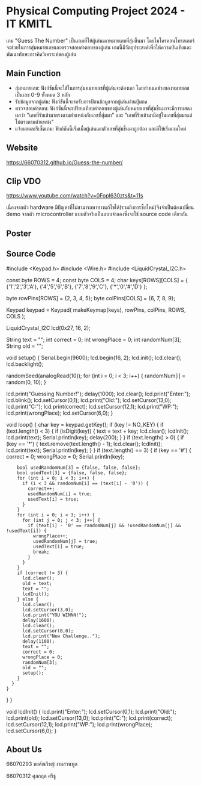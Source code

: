 # Physical Computing Project 2024 - IT KMITL
  เกม "Guess The Number" เป็นเกมที่ให้ผู้เล่นเดาหมายเลขที่สุ่มขึ้นมา โดยไมโครคอนโทรลเลอร์จะช่วยในการสุ่มหมายเลขและตรวจสอบคำตอบของผู้เล่น เกมนี้มีวัตถุประสงค์เพื่อให้ความบันเทิงและพัฒนาทักษะการคิดวิเคราะห์ของผู้เล่น
## Main Function
*  สุ่มหมายเลข: ฟังก์ชันนี้จะใช้ในการสุ่มหมายเลขที่ผู้เล่นจะต้องเดา โดยกำหนดช่วงของหมายเลขเป็นเลข 0-9 ทั้งหมด 3 หลัก
*  รับข้อมูลจากผู้เล่น: ฟังก์ชันนี้จะรอรับการป้อนข้อมูลจากผู้เล่นผ่านปุ่มกด
*  ตรวจสอบคำตอบ: ฟังก์ชันนี้จะเปรียบเทียบคำตอบของผู้เล่นกับหมายเลขที่สุ่มขึ้นมาจะมีการแสดงผลว่า "เลขที่รับเข้ามาตรงตามตำแหน่งกับเลขที่สุ่มมา" และ "เลขที่รับเข้ามามีอยู่ในเลขที่สุ่มมาแต่ไม่ตรงตามตำแหน่ง"
*  แจ้งผลและรีเซ็ตเกม: ฟังก์ชันนี้เริ่มเมื่อผู้เล่นเดาตัวเลขที่สุ่มขึ้นมาถูกต้อง และมีให้เริ่มเกมใหม่
## Website
https://66070312.github.io/Guess-the-number/
## Clip VDO
https://www.youtube.com/watch?v=0Fopl630zts&t=11s

เนื่องจากตัว hardware มีปัญหาที่ไม่สามารถหาทางแก้ไขได้(รวมถึงการซื้อใหม่)จึงจำเป็นต้องเปลี่ยน demo จากตัว microcontroller แบบตัวจริงเป็นแบบจำลองซึ่งจะใช้ source code เดียวกัน
## Poster

## Source Code
#include <Keypad.h>
#include <Wire.h>
#include <LiquidCrystal_I2C.h>

const byte ROWS = 4; 
const byte COLS = 4; 
char keys[ROWS][COLS] = {
  {'1','2','3','A'},
  {'4','5','6','B'},
  {'7','8','9','C'},
  {'*','0','#','D'}
};

byte rowPins[ROWS] = {2, 3, 4, 5}; 
byte colPins[COLS] = {6, 7,  8,  9};

Keypad keypad = Keypad( makeKeymap(keys), rowPins, colPins, ROWS, COLS );

LiquidCrystal_I2C lcd(0x27, 16, 2);

String text = "";
int correct = 0;
int wrongPlace = 0;
int randomNum[3];
String old = "";

void setup() {
  Serial.begin(9600);
  lcd.begin(16, 2);
  lcd.init();
  lcd.clear();
  lcd.backlight();

  randomSeed(analogRead(10));
  for (int i = 0; i < 3; i++) {
    randomNum[i] = random(0, 10);
  }
  
  lcd.print("Guessing Number!");
  delay(1000);
  lcd.clear();
  lcd.print("Enter:");
  lcd.blink();
  lcd.setCursor(0,1);
  lcd.print("Old:");
  lcd.setCursor(13,0);
  lcd.print("C:");
  lcd.print(correct);
  lcd.setCursor(12,1);
  lcd.print("WP:");
  lcd.print(wrongPlace);
  lcd.setCursor(6,0);
}

void loop() {
  char key = keypad.getKey();
  if (key != NO_KEY) {
    if (text.length() < 3) {
      if (isDigit(key)) {
        text = text + key;
        lcd.clear();
        lcdInit();
        lcd.print(text);
        Serial.println(key);
        delay(200);
      }
    }
    if (text.length() > 0) {
      if (key == '*') {
        text.remove(text.length() - 1);
        lcd.clear();
        lcdInit();
        lcd.print(text);
        Serial.println(key);
      }
    }
    if (text.length() == 3) {
      if (key == '#') {
        correct = 0;
        wrongPlace = 0;
        Serial.println(key);

        bool usedRandomNum[3] = {false, false, false};
        bool usedText[3] = {false, false, false};
        for (int i = 0; i < 3; i++) {
          if (i < 3 && randomNum[i] == (text[i] - '0')) {
            correct++;
            usedRandomNum[i] = true;
            usedText[i] = true;
          }
        }
        for (int i = 0; i < 3; i++) {
          for (int j = 0; j < 3; j++) {
            if (text[i] - '0' == randomNum[j] && !usedRandomNum[j] && !usedText[i]) {
              wrongPlace++;
              usedRandomNum[j] = true;
              usedText[i] = true;
              break;
            }
          }
        }
        if (correct != 3) {
          lcd.clear();
          old = text;
          text = "";
          lcdInit();
        } else {
          lcd.clear();
          lcd.setCursor(3,0);
          lcd.print("YOU WINNN!");
          delay(1600);
          lcd.clear();
          lcd.setCursor(0,0);
          lcd.print("New Challenge..");
          delay(1100);
          text = "";
          correct = 0;
          wrongPlace = 0;
          randomNum[3];
          old = "";
          setup();
        }
      }
    }
  }
}

void lcdInit() {
  lcd.print("Enter:");
  lcd.setCursor(0,1);
  lcd.print("Old:");
  lcd.print(old);
  lcd.setCursor(13,0);
  lcd.print("C:");
  lcd.print(correct);
  lcd.setCursor(12,1);
  lcd.print("WP:");
  lcd.print(wrongPlace);
  lcd.setCursor(6,0);
}
## About Us 
66070293 พงศ์ณวิชญ์ งามสวนพูล

66070312 ศุภกฤต ศรีชู
